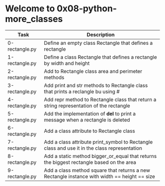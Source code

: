 # Welcome to 0x08-python-more_classes

| Task | Description |
| ---- | ----------- |
| 0-rectangle.py | Define an empty class Rectangle that defines a rectangle |
| 1-rectangle.py | Define a class Rectangle that defines a rectangle by width and height |
| 2-rectangle.py | Add to Rectangle class area and perimeter methods |
| 3-rectangle.py | Add print and str methods to Rectangle class that prints a reclangle bu using # |
| 4-rectangle.py | Add repr method to Rectangle class that return a string representation of the rectangle |
| 5-rectangle.py | Add the implementation of __del__ to print a message when a rectangle is deleted |
| 6-rectangle.py | Add a class attribute to Rectangle class|
| 7-rectangle.py | Add a class attribute print_symbol to Rectangle class and use it in the class representation |
| 8-rectangle.py | Add a static method bigger_or_equal that returns the biggest rectangle based on the area |
| 9-rectangle.py | Add a class method square that returns a new Rectangle instance with width == height == size |
